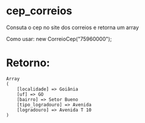 # cep_correios
Consuta o cep no site dos correios e retorna um array

Como usar:
new CorreioCep("75960000");

# Retorno:

```
Array
(
    [localidade] => Goiânia
    [uf] => GO
    [bairro] => Setor Bueno 
    [tipo_logradouro] => Avenida
    [logradouro] => Avenida T 10 
)


```

